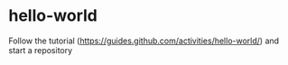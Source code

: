 # hello-world
Follow the tutorial (https://guides.github.com/activities/hello-world/) and start a repository
